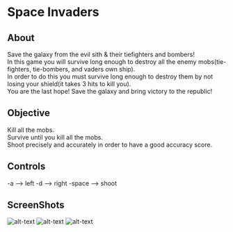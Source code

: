 # Space Invaders

## About

Save the galaxy from the evil sith & their tiefighters and bombers!  
In this game you will survive long enough to destroy all the enemy mobs(tie-fighters, tie-bombers, and vaders own ship).  
In order to do this you must survive long enough to destroy them by not losing your shield(it takes 3 hits to kill you).  
You are the last hope! Save the galaxy and bring victory to the republic!

## Objective

Kill all the mobs.  
Survive until you kill all the mobs.  
Shoot precisely and accurately in order to have a good accuracy score.

## Controls

-a --> left
-d --> right
-space --> shoot

## ScreenShots
![alt-text](https://raw.github.com/TrumpNat1on/SpaceWar/master/images/StartScreen.PNG "Start Screen")
![alt-text](https://raw.github.com/TrumpNat1on/SpaceWar/master/images/MidScreen.PNG "Mid Screen")
![alt-text](https://raw.github.com/TrumpNat1on/SpaceWar/master/images/EndScreen.PNG "End Screen")
